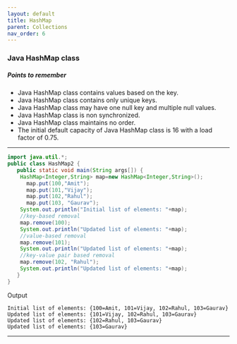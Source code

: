 ```yaml
---
layout: default
title: HashMap
parent: Collections
nav_order: 6
---
```

### Java HashMap class


##### Points to remember

- Java HashMap class contains values based on the key.
- Java HashMap class contains only unique keys.
- Java HashMap class may have one null key and multiple null values.
- Java HashMap class is non synchronized.
- Java HashMap class maintains no order.
- The initial default capacity of Java HashMap class is 16 with a load factor of 0.75.



---------

```java
import java.util.*;  
public class HashMap2 {  
   public static void main(String args[]) {  
    HashMap<Integer,String> map=new HashMap<Integer,String>();          
      map.put(100,"Amit");    
      map.put(101,"Vijay");    
      map.put(102,"Rahul");  
      map.put(103, "Gaurav");  
    System.out.println("Initial list of elements: "+map);  
    //key-based removal  
    map.remove(100);  
    System.out.println("Updated list of elements: "+map);  
    //value-based removal  
    map.remove(101);  
    System.out.println("Updated list of elements: "+map);  
    //key-value pair based removal  
    map.remove(102, "Rahul");  
    System.out.println("Updated list of elements: "+map);  
   }      
}  
```
Output
```
Initial list of elements: {100=Amit, 101=Vijay, 102=Rahul, 103=Gaurav}
Updated list of elements: {101=Vijay, 102=Rahul, 103=Gaurav}
Updated list of elements: {102=Rahul, 103=Gaurav}
Updated list of elements: {103=Gaurav}
```

---------

